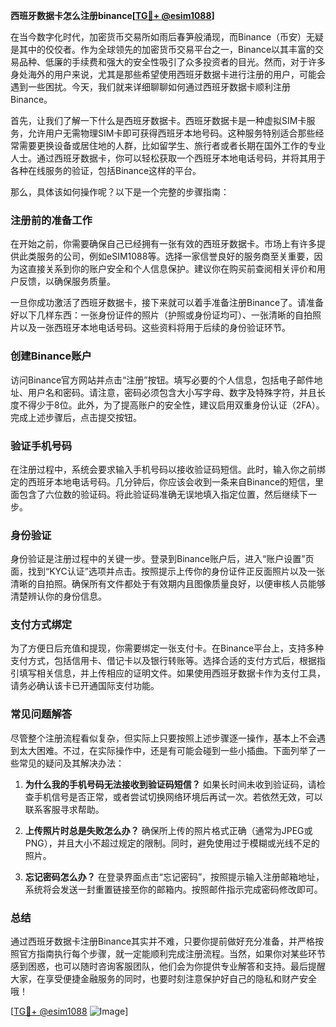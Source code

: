 **西班牙数据卡怎么注册binance[[TG💪+ @esim1088](https://t.me/s/esim1088)]**

在当今数字化时代，加密货币交易所如雨后春笋般涌现，而Binance（币安）无疑是其中的佼佼者。作为全球领先的加密货币交易平台之一，Binance以其丰富的交易品种、低廉的手续费和强大的安全性吸引了众多投资者的目光。然而，对于许多身处海外的用户来说，尤其是那些希望使用西班牙数据卡进行注册的用户，可能会遇到一些困扰。今天，我们就来详细聊聊如何通过西班牙数据卡顺利注册Binance。

首先，让我们了解一下什么是西班牙数据卡。西班牙数据卡是一种虚拟SIM卡服务，允许用户无需物理SIM卡即可获得西班牙本地号码。这种服务特别适合那些经常需要更换设备或居住地的人群，比如留学生、旅行者或者长期在国外工作的专业人士。通过西班牙数据卡，你可以轻松获取一个西班牙本地电话号码，并将其用于各种在线服务的验证，包括Binance这样的平台。

那么，具体该如何操作呢？以下是一个完整的步骤指南：

### 注册前的准备工作

在开始之前，你需要确保自己已经拥有一张有效的西班牙数据卡。市场上有许多提供此类服务的公司，例如eSIM1088等。选择一家信誉良好的服务商至关重要，因为这直接关系到你的账户安全和个人信息保护。建议你在购买前查阅相关评价和用户反馈，以确保服务质量。

一旦你成功激活了西班牙数据卡，接下来就可以着手准备注册Binance了。请准备好以下几样东西：一张身份证件的照片（护照或身份证均可）、一张清晰的自拍照片以及一张西班牙本地电话号码。这些资料将用于后续的身份验证环节。

### 创建Binance账户

访问Binance官方网站并点击“注册”按钮。填写必要的个人信息，包括电子邮件地址、用户名和密码。请注意，密码必须包含大小写字母、数字及特殊字符，并且长度不得少于8位。此外，为了提高账户的安全性，建议启用双重身份认证（2FA）。完成上述步骤后，点击提交按钮。

### 验证手机号码

在注册过程中，系统会要求输入手机号码以接收验证码短信。此时，输入你之前绑定的西班牙本地电话号码。几分钟后，你应该会收到一条来自Binance的短信，里面包含了六位数的验证码。将此验证码准确无误地填入指定位置，然后继续下一步。

### 身份验证

身份验证是注册过程中的关键一步。登录到Binance账户后，进入“账户设置”页面，找到“KYC认证”选项并点击。按照提示上传你的身份证件正反面照片以及一张清晰的自拍照。确保所有文件都处于有效期内且图像质量良好，以便审核人员能够清楚辨认你的身份信息。

### 支付方式绑定

为了方便日后充值和提现，你需要绑定一张支付卡。在Binance平台上，支持多种支付方式，包括信用卡、借记卡以及银行转账等。选择合适的支付方式后，根据指引填写相关信息，并上传相应的证明文件。如果使用西班牙数据卡作为支付工具，请务必确认该卡已开通国际支付功能。

### 常见问题解答

尽管整个注册流程看似复杂，但实际上只要按照上述步骤逐一操作，基本上不会遇到太大困难。不过，在实际操作中，还是有可能会碰到一些小插曲。下面列举了一些常见的疑问及其解决办法：

1. **为什么我的手机号码无法接收到验证码短信？**
   如果长时间未收到验证码，请检查手机信号是否正常，或者尝试切换网络环境后再试一次。若依然无效，可以联系客服寻求帮助。

2. **上传照片时总是失败怎么办？**
   确保所上传的照片格式正确（通常为JPEG或PNG），并且大小不超过规定的限制。同时，避免使用过于模糊或光线不足的照片。

3. **忘记密码怎么办？**
   在登录界面点击“忘记密码”，按照提示输入注册邮箱地址，系统将会发送一封重置链接至你的邮箱内。按照邮件指示完成密码修改即可。

### 总结

通过西班牙数据卡注册Binance其实并不难，只要你提前做好充分准备，并严格按照官方指南执行每个步骤，就一定能顺利完成注册流程。当然，如果你对某些环节感到困惑，也可以随时咨询客服团队，他们会为你提供专业解答和支持。最后提醒大家，在享受便捷金融服务的同时，也要时刻注意保护好自己的隐私和财产安全哦！

[[TG💪+ @esim1088](https://t.me/s/esim1088) ![Image](https://i.postimg.cc/4NQfJmqS/Snipaste-2025-05-13-00-14-12.png)]